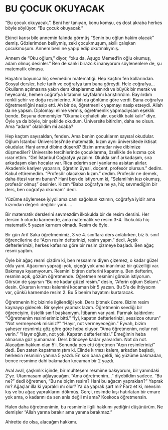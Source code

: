 # BU ÇOCUK OKUYACAK

“Bu çocuk okuyacak.”. Beni her tanıyan, konu komşu, eş dost akraba herkes böyle söylüyor. “Bu çocuk okuyacak.”

Ekinci karısı bile annemin falında görmüş “Senin bu oğlun hakim olacak” demiş. Gözlerimden belliymiş, zeki çocukmuşum, akıllı çalışkan çocukmuşum. Annem beni ne yapıp edip okutmalıymış.

Annem de “Oku oğlum,” diyor, “oku da, Aşugo Memed’in oğlu okumuş, adam olmuş desinler.” Ben de sanki birazcık inanıyorum söylenenlere de, şu matematik olmasa.

Hayatım boyunca hiç sevmedim matematiği. Hep kaçtım fen kollarından. Sosyal dersler, hele tarih ve coğrafya tam bana göreydi. Hele coğrafya... Okulların açılmasına yakın ders kitaplarımız alınırdı ve büyük bir merak ve heyecanla, hemen coğrafya kitabının sayfalarını karıştırırdım. Bayılırdım renkli şehir ve doğa resimlerine. Allah da gönlüme göre verdi. Bana coğrafya öğretmenliğini nasip etti. Ah bir de, öğretmenlik yapmayı nasip etseydi. Allah da ne yapsın. Diplomayı elime vermiş, öğretmenlik yapmadıysam eşeklik bende. Boşuna dememişler “Okumak cehaleti alır, eşeklik baki kalır” diye. Öyle ya da böyle, bir şekilde okudum. Üniversite bitirdim, daha ne olsun. Ama “adam” olabildim mi acaba?

Hep kaçtım sayısaldan, fenden. Ama benim çocuklarım sayısal okudular. Oğlum İstanbul Üniversitesi’nde matematik, kızım aynı üniversitede iktisat okudular. Hani armut dibine düşerdi? Bizim armutlar niye dibimize düşmediler? Üniversite tercihlerinde çocuklarıma, özellikle de kızıma çok ısrar ettim. “Gel İstanbul Coğrafya yazalım. Okulda sınıf arkadaşım, sıra arkadaşım olan hocalar var. Rica ederim seni yanlarına asistan alırlar. Akademik kariyer yaparsın, öğretim üyesi, doçent, profesör olursun.” dedim. Kabul ettiremedim. “Profesör olacaksın kızım.” dedim. Profesör ne demek, daha ötesi var mı bunun? Hani ben de istiyorum ki, “Selami’nin kızı okumuş, profesör olmuş” desinler. Kızım “Baba coğrafya ne ya, hiç sevmediğim bir ders, ben coğrafya okumam” dedi.

Yüzüme söylemese iyiydi ama canı sağolsun kızımın, coğrafya iyidir ama kızımdan değerli değildir yani.
…

Bir matematik derslerini sevmezdim ilkokulda bir de resim dersini. Her dersim 5 olurdu karnemde, ama matematik ve resim 3-4. İlkokulda hiç matematik 5 yazan karnem olmadı. Resim de öyle.

Bir gün Arif Saka öğretmenimiz, 3 ve 4. sınıflara ders anlatırken, biz 5. sınıf öğrencilerine de “Açın resim defterinizi, resim yapın.” dedi. Açtık defterlerimizi, herkes kafasına göre bir resim çizmeye başladı. Ben ağaç resmi yaptım.

Öyle bir ağaç resmi çizdim ki, ben ressamım diyen çizemez, o kadar güzel oldu yani. Ağacımın yaprağı yok, çiçeği yok ama inanılmaz bir güzelliği var. Bakmaya kıyamıyorum. Resmini bitiren defterini kapatmış. Ben defterim, resmim açık, gözüm öğretmende. Öğretmen resmimi görsün istiyorum. Görsün de şaşırsın “Bu ne kadar güzel resim.” desin, “Aferin oğlum Selami.” desin. Çıkarsın kırmızı kalemini kocaman bir 5 yazsın. Bu 5’e de ihtiyacım var, çünkü karnemde resim 2. Bu 5 benim hayatımı kurtaracak.

Öğretmenin hiç bizimle ilgilendiği yok. Ders bitmek üzere. Bizim resim kaynayıp gidecek. Bir şeyler yapmak lazım. Öğretmenin sevdiği bir öğrenciyim, üstelik sınıf başkanıyım. İtibarım var yani. Parmak kaldırdım:
“Öğretmenim resimlerimiz bitti.”
“İyi, kapatın defterlerinizi, sessizce oturun”
“Not vermeyecek misiniz?”
“Hayır, not vermeyeceğim.”
Eyvah, bizim şaheser resmimiz göz göre göre heba oluyor. “Ama öğretmenim, nolur not verin.”
“Hayır oğlum, not yok. Kapatın defterlerinizi.”
Emeğimin heba olmasına göz yumamam. Ders bitinceye kadar yalvardım. Not da not. Alacağım hakkım olan 5’i. Sonunda pes etti öğretmen “Açın resimlerinizi” dedi. Ben zaten kapatmamıştım ki. Elinde kırmızı kalem, arkadan başladı, herkesin resminin yanına 5 yazdı. En son bana geldi, hiç yüzüme bakmadan, bence resmime dahi bakmadan kocaman bir 2 yazdı.

Aval aval, şaşkınlık içinde, bir muhteşem resmime bakıyorum, bir yanındaki 2’ye. Utanmasam ağlayacağım.
“Ama öğretmenim...” diyebildim sadece.
“Bu ne?” dedi öğretmen, “Bu ne biçim resim? Hani bu ağacın yaprakları?”
Yaprak mı? Ağaçlar illa ki yapraklı mı olur? Ya da yaprak şart mı? Farz et ki, mevsim kış ve bu ağaç yapraklarını dökmüş. Gerçi, resimde kışı hatırlatan bir emare yok ama, o kadarını da sen anla değil mi ama? Koskoca öğretmensin.

Halen daha öğretmenimin, bu resmimle ilgili hakkımı yediğini düşünürüm. Ne demişler “Allah yarına bırakır ama yanına bırakmaz.”

Ahirette de olsa, alacağım hakkımı.
